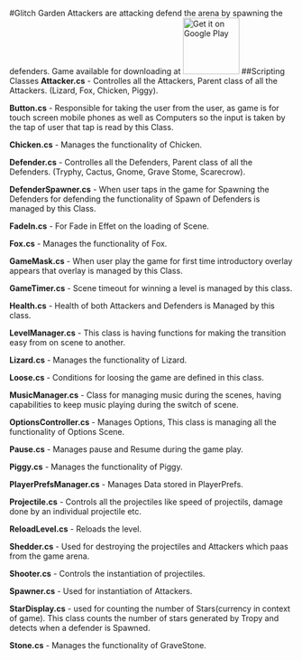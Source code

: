 #Glitch Garden
Attackers are attacking defend the arena by spawning the defenders.
Game available for downloading at
<a href='https://play.google.com/store/apps/details?id=com.VirginMonkStudios.GlitchTheGame&hl=en&utm_source=global_co&utm_medium=prtnr&utm_content=Mar2515&utm_campaign=PartBadge&pcampaignid=MKT-Other-global-all-co-prtnr-py-PartBadge-Mar2515-1'><img alt='Get it on Google Play' src='https://play.google.com/intl/en_us/badges/images/generic/en_badge_web_generic.png' height = 100px/></a>
##Scripting Classes
<b>Attacker.cs</b> - Controlles all the Attackers, Parent class of all the Attackers. (Lizard, Fox, Chicken, Piggy).

<b>Button.cs</b> - Responsible for taking the user from the user, as game is for touch screen mobile phones as well as Computers so the input is taken by the tap of user that tap is read by this Class.

<b>Chicken.cs</b> - Manages the functionality of Chicken.

<b>Defender.cs</b> - Controlles all the Defenders, Parent class of all the Defenders. (Tryphy, Cactus, Gnome, Grave Stome, Scarecrow).

<b>DefenderSpawner.cs</b> - When user taps in the game for Spawning the Defenders for defending the functionality of Spawn of Defenders is managed by this Class.

<b>FadeIn.cs</b> - For Fade in Effet on the loading of Scene.

<b>Fox.cs</b> - Manages the functionality of Fox.

<b>GameMask.cs</b> - When user play the game for first time introductory overlay appears that overlay is managed by this Class.

<b>GameTimer.cs</b> - Scene timeout for winning a level is managed by this class.

<b>Health.cs</b> - Health of both Attackers and Defenders is Managed by this class.

<b>LevelManager.cs</b> - This class is having functions for making the transition easy from on scene to another.

<b>Lizard.cs</b> - Manages the functionality of Lizard.

<b>Loose.cs</b> - Conditions for loosing the game are defined in this class.

<b>MusicManager.cs</b> - Class for managing music during the scenes, having capabilities to keep music playing during the switch of scene.

<b>OptionsController.cs</b> - Manages Options, This class is managing all the functionality of Options Scene.

<b>Pause.cs</b> - Manages pause and Resume during the game play.

<b>Piggy.cs</b> - Manages the functionality of Piggy.

<b>PlayerPrefsManager.cs</b> - Manages Data stored in PlayerPrefs.

<b>Projectile.cs</b> - Controls all the projectiles like speed of projectils, damage done by an individual projectile etc.

<b>ReloadLevel.cs</b> - Reloads the level.

<b>Shedder.cs</b> -  Used for destroying the projectiles and Attackers which paas from the game arena.

<b>Shooter.cs</b> - Controls the instantiation of projectiles.

<b>Spawner.cs</b> - Used for instantiation of Attackers.

<b>StarDisplay.cs</b> - used for counting the number of Stars(currency in context of game). This class counts the number of stars generated by Tropy and detects when a defender is Spawned.

<b>Stone.cs</b> - Manages the functionality of GraveStone.
